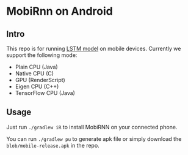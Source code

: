 # MobiRnn on Android

## Intro
This repo is for running [LSTM model](https://github.com/csarron/lstm_har) on mobile devices. 
Currently we support the following mode:
- Plain CPU (Java)
- Native CPU (C)
- GPU (RenderScript)
- Eigen CPU (C++)
- TensorFlow CPU (Java)

## Usage
Just run `./gradlew iR` to install MobiRNN on your connected phone. 

You can run `./gradlew pu` to generate apk file or simply download the `blob/mobile-release.apk` in the repo.


